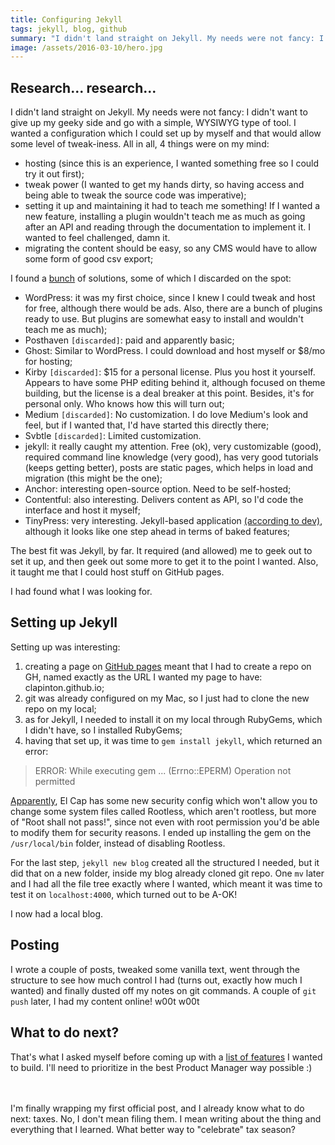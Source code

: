 ```yaml
---
title: Configuring Jekyll
tags: jekyll, blog, github
summary: "I didn't land straight on Jekyll. My needs were not fancy: I didn't want to give up my geeky side and go with a simple, WYSIWYG type of tool. I wanted a configuration which I could set up by myself and that would allow some level of tweak-iness."
image: /assets/2016-03-10/hero.jpg
---
```


## Research... research...
I didn't land straight on Jekyll. My needs were not fancy: I didn't want to give up my geeky side and go with a simple, WYSIWYG type of tool. I wanted a configuration which I could set up by myself and that would allow some level of tweak-iness. All in all, 4 things were on my mind:

* hosting (since this is an experience, I wanted something free so I could try it out first);
* tweak power (I wanted to get my hands dirty, so having access and being able to tweak the source code was imperative);
* setting it up and maintaining it had to teach me something! If I wanted a new feature, installing a plugin wouldn't teach me as much as going after an API and reading through the documentation to implement it. I wanted to feel challenged, damn it.
* migrating the content should be easy, so any CMS would have to allow some form of good csv export;

I found a <a href="http://thenextweb.com/businessapps/2015/05/11/the-18-best-blogging-and-publishing-platforms-on-the-internet-today/" target="_blank">bunch</a> of solutions, some of which I discarded on the spot:

* WordPress: it was my first choice, since I knew I could tweak and host for free, although there would be ads. Also, there are a bunch of plugins ready to use. But plugins are somewhat easy to install and wouldn't teach me as much);
* Posthaven `[discarded]`: paid and apparently basic;
* Ghost: Similar to WordPress. I could download and host myself or $8/mo for hosting;
* Kirby `[discarded]`: $15 for a personal license. Plus you host it yourself. Appears to have some PHP editing behind it, although focused on theme building, but the license is a deal breaker at this point. Besides, it's for personal only. Who knows how this will turn out;
* Medium `[discarded]`: No customization. I do love Medium's look and feel, but if I wanted that, I'd have started this directly there;
* Svbtle `[discarded]`: Limited customization.
* jekyll: it really caught my attention. Free (ok), very customizable (good), required command line knowledge (very good), has very good tutorials (keeps getting better), posts are static pages, which helps in load and migration (this might be the one);
* Anchor: interesting open-source option. Need to be self-hosted;
* Contentful: also interesting. Delivers content as API, so I'd code the interface and host it myself;
* TinyPress: very interesting. Jekyll-based application <a href="https://news.ycombinator.com/item?id=10409585" target="_blank">(according to dev)</a>, although it looks like one step ahead in terms of baked features;

The best fit was Jekyll, by far. It required (and allowed) me to geek out to set it up, and then geek out some more to get it to the point I wanted. Also, it taught me that I could host stuff on GitHub pages.

I had found what I was looking for.

## Setting up Jekyll

Setting up was interesting:

1. creating a page on <a href="https://pages.github.com/" target="_blank">GitHub pages</a> meant that I had to create a repo on GH, named exactly as the URL I wanted my page to have: clapinton.github.io;
2. git was already configured on my Mac, so I just had to clone the new repo on my local;
3. as for Jekyll, I needed to install it on my local through RubyGems, which I didn't have, so I installed RubyGems;
4. having that set up, it was time to `gem install jekyll`, which returned an error:

> ERROR:  While executing gem ... (Errno::EPERM) Operation not permitted

<a href="http://stackoverflow.com/questions/32891965/error-while-executing-gem-errnoeperm-operation-not-permitted" target="_blank">Apparently</a>, El Cap has some new security config which won't allow you to change some system files called Rootless, which aren't rootless, but more of "Root shall not pass!", since not even with root permission you'd be able to modify them for security reasons. I ended up installing the gem on the `/usr/local/bin` folder, instead of disabling Rootless.

For the last step, `jekyll new blog` created all the structured I needed, but it did that on a new folder, inside my blog already cloned git repo. One `mv` later and I had all the file tree exactly where I wanted, which meant it was time to test it on `localhost:4000`, which turned out to be A-OK!

I now had a local blog.

## Posting

I wrote a couple of posts, tweaked some vanilla text, went through the structure to see how much control I had (turns out, exactly how much I wanted) and finally dusted off my notes on git commands. A couple of `git push` later, I had my content online! w00t w00t

## What to do next?
That's what I asked myself before coming up with a [list of features](to-do-list.html) I wanted to build. I'll need to prioritize in the best Product Manager way possible :)

<br>
<br>
I'm finally wrapping my first official post, and I already know what to do next: taxes. No, I don't mean filing them. I mean writing about the thing and everything that I learned. What better way to "celebrate" tax season?
